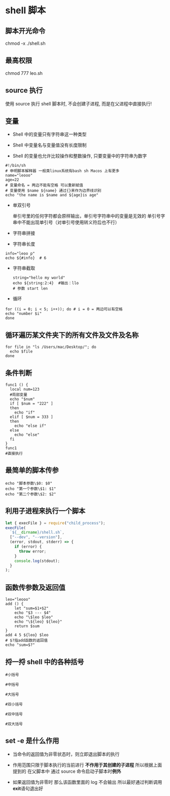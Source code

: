 # shell 脚本

## 脚本开光命令

chmod -x ./shell.sh

## 最高权限

chmod 777 leo.sh

## source 执行

使用 source 执行 shell 脚本时, 不会创建子进程, 而是在父进程中直接执行!

## 变量

- Shell 中的变量只有字符串这一种类型

- Shell 中变量名与变量值没有长度限制

- Shell 的变量也允许比较操作和整数操作, 只要变量中的字符串为数字

```shell
#!/bin/sh
# 申明脚本解释器 一般类linux系统有bash sh Macos 上有更多
name="leooo"
age=22
# 变量命名 = 两边不能有空格 可以重新赋值
# 变量使用 $name ${name} 通过{}来作为边界线识别
echo "the name is $name and ${age}is age"
```

- 单双引号

  单引号里的任何字符都会原样输出，单引号字符串中的变量是无效的
  单引号字串中不能出现单引号（对单引号使用转义符后也不行）

- 字符串拼接

- 字符串长度

```shell
info="leoo p"
echo ${#info}  # 6
```

- 字符串截取

  ```shell
  string="hello my world"
  echo ${string:2:4}  #输出：llo
  # 参数 start len
  ```

- 循环

```shell
for ((i = 0; i < 5; i++)); do # i = 0 = 两边可以有空格
echo "number $i"
done
```

## 循环遍历某文件夹下的所有文件及文件及名称

```shell
for file in "ls /Users/mac/Desktop/"; do
  echo $file
done
```

## 条件判断

```shell
func1 () {
  local num=123
  #局部变量
  echo "$num"
  if [ $num = "222" ]
  then
    echo "if"
  elif [ $num = 333 ]
  then
    echo "else if"
  else
    echo "else"
  fi
}
func1
#直接执行
```

## 最简单的脚本传参

```shell
echo "脚本参数\$0: $0"
echo "第一个参数\$1: $1"
echo "第二个参数\$2: $2"
```

## 利用子进程来执行一个脚本

```js
let { execFile } = require("child_process");
execFile(
  `${__dirname}/shell.sh`,
  ["--dev", "--version"],
  (error, stdout, stderr) => {
    if (error) {
      throw error;
    }
    console.log(stdout);
  }
);
```

## 函数传参数及返回值

```shell
leo="leooo"
add () {
    let "sum=$1+$2"
    echo "$3 --- $4"
    echo "\$leo $leo"
    echo "\${leo} ${leo}"
    return $sum
}
add 4 5 ${leo} $leo
# $?指add函数的返回值
echo "sum=$?"
```

## 捋一捋 shell 中的各种括号

```shell
#小括号

#中括号

#大括号

#双小括号

#双中括号

#双大括号
```

## set -e 是什么作用

- 当命令的返回值为非零状态时，则立即退出脚本的执行

- 作用范围只限于脚本执行的当前进行 **不作用于其创建的子进程** 所以根据上面提到的 在父脚本中 通过 source 命令启动子脚本时**例外**

- 如果返回值为非零时 那么该函数里面的 log 不会输出 所以最好通过判断调用**exit**语句退出好
